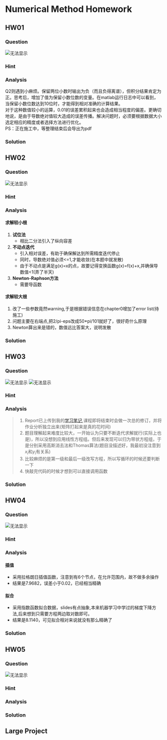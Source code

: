 # Numerical Method Homework
## HW01
### Question
![无法显示](homework/第一章作业_page-0001.jpg)
### Hint
### Analysis

Q2则遇到小麻烦。保留两位小数时输出为负（而且负得离谱），但积分结果肯定为正。思考后，增加了值为保留小数位数的变量。在matlab运行日志中可以看到，当保留小数位数达到10位时，才能得到相对准确的计算结果。<br>
对于这种数值较小的运算，0.01的误差累积起来也会造成相当程度的偏差。更确切地说，是由于导数绝对值较大造成的误差传播。解决问题时，必须要根据数据大小选定相应的精度或者选择方法进行优化。<br>
PS：正在施工中，等整理结束后会导出为pdf
<br>

### Solution

## HW02
### Question
![无法显示](homework/第二章作业_page-0001.jpg)
### Hint
### Analysis
#### 求解较小根
1. **试位法**
    + 相比二分法引入了纵向容差
2. **不动点迭代**
    + 引入相对误差，有助于确保解达到所需精度迭代停止
    + 同时，导数绝对值必须<=1,才能收敛(在本题中就发散)
    + 由于不动点是满足g(x)=x的点，故要记得变换函数g(x)=f(x)+x,并确保导数值<1(弄了半天)
3. **Newton-Raphson方法**
    + 需要导函数
#### 求解较大根
1. 改了一些参数竟然warning,于是根据错误信息在chapter0增加了error list(待施工)
2. 问题主要在右端点,把2/pi-eps改成50*pi/101就好了，很好奇什么原理
3. Newton算出来是错的，数值远比答案大，说明发散
### Solution

## HW03
### Question
![无法显示](homework/第三章作业_page-0001.jpg)
![无法显示](homework/第三章作业_page-0002.jpg)

### Hint
### Analysis
> 1. Report已上传到我的[学习笔记](https://happystarkitty.github.io/Math),课程即将结束时会做一次总的修订，并将作业分析独立出来(矩阵打起来是真的花时间)
> 2. 题目理解起来难度比较大，一开始认为只要不断迭代求解就行(实际上也是)，所以没想到应用线性方程组。但后来发现可以归为带状方程组，于是分别采用高斯消去法和Thomas算法(题目没描述好，我最初没注意到$x_i$和$y_i$有关系)
> 4. 比较麻烦的是第一级和最后一级改写方程，所以写循环的时候还要判断一下
> 3. 快敲完代码的时候才想到可以直接调用函数
### Solution

## HW04
### Question
![无法显示](homework/第四章作业_page-0001.jpg)
### Hint
### Analysis
#### 插值
- 采用拉格朗日插值函数，注意到有6个节点，在允许范围内，故不做多余操作
- 结果是7.9682，误差小于0.02，已经相当精确
#### 拟合
- 采用指数函数拟合数据，slides有点抽象,本来机器学习中学过的梯度下降方法,后来想到只需要方程两边取对数即可。
- 结果是8.1140，可见拟合相对来说就没有那么精确了
### Solution

## HW05
### Question
![无法显示](homework/第五章作业_page-0001.jpg)
### Hint
### Analysis
### Solution

## Large Project
